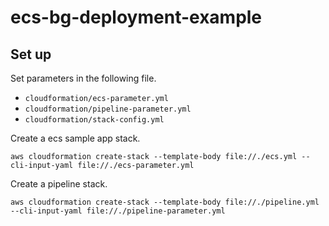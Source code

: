 # ecs-bg-deployment-example

## Set up

Set parameters in the following file.

- `cloudformation/ecs-parameter.yml`
- `cloudformation/pipeline-parameter.yml`
- `cloudformation/stack-config.yml`

Create a ecs sample app stack.

```
aws cloudformation create-stack --template-body file://./ecs.yml --cli-input-yaml file://./ecs-parameter.yml
```

Create a pipeline stack.

```
aws cloudformation create-stack --template-body file://./pipeline.yml --cli-input-yaml file://./pipeline-parameter.yml
```